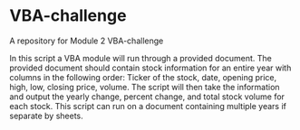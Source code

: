 # VBA-challenge
A repository for Module 2 VBA-challenge

In this script a VBA module will run through a provided document. The provided document should contain stock information for an entire year with columns in the following order: Ticker of the stock, date, opening price, high, low, closing price, volume. The script will then take the information and output the yearly change, percent change, and total stock volume for each stock. This script can run on a document containing multiple years if separate by sheets.
